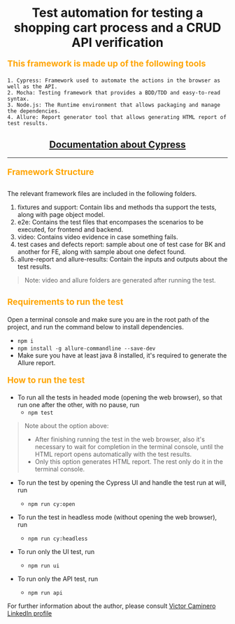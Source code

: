 <h1 align="center">
  Test automation for testing a shopping cart process and a CRUD API verification
</h1>

<p align="left" style="font-size: 1.2rem; color: orange; font-weight: bold;">
  This framework is made up of the following tools
</p>

```
1. Cypress: Framework used to automate the actions in the browser as well as the API.
2. Mocha: Testing framework that provides a BDD/TDD and easy-to-read syntax. 
3. Node.js: The Runtime environment that allows packaging and manage the dependencies.
4. Allure: Report generator tool that allows generating HTML report of test results.
```

<div align="center">
  <h2><a href="https://docs.cypress.io/guides/getting-started/installing-cypress">
  Documentation about Cypress</a></h2> 
</div>
<hr />

<p align="left" style="font-size: 1.2rem; color: orange; font-weight: bold;"> Framework Structure </p>

##
The relevant framework files are included in the following folders.

1. fixtures and support: Contain libs and methods tha support the tests, along with page object model.
2. e2e: Contains the test files that encompases the scenarios to be executed, for frontend and backend.
3. video: Contains video evidence in case something fails.
4. test cases and defects report: sample about one of test case for BK and another for FE, along with sample about one defect found.
5. allure-report and allure-results: Contain the inputs and outputs about the test results.
> Note: video and allure folders are  generated after running the test.
##

<p align="left" style="font-size: 1.2rem; color: orange; font-weight: bold;"> Requirements to run the test </p>

Open a terminal console and make sure you are in the root path of the project, and run the command below to install dependencies.
   - `npm i`
   - `npm install -g allure-commandline --save-dev`
   - Make sure you have at least java 8 installed, it's required to generate the Allure report.
   

<p align="left" style="font-size: 1.2rem; color: orange; font-weight: bold;"> How to run the test </p>

- To run all the tests in headed mode (opening the web browser), so that run one after the other, with no pause, run
   - `npm test`
   
> Note about the option above: 
>   - After finishing running the test in the web browser, also it's necessary to wait for completion in the terminal console, until the HTML report opens automatically with the test results.
>   - Only this option generates HTML report. The rest only do it in the terminal console.

- To run the test by opening the Cypress UI and handle the test run at will, run
   - `npm run cy:open`

- To run the test in headless mode (without opening the web browser), run
   - `npm run cy:headless`

- To run only the UI test, run
   - `npm run ui`   

- To run only the API test, run
   - `npm run api`   

For further information about the author, please consult
[Victor Caminero LinkedIn profile](https://www.linkedin.com/in/victor-caminero/)
